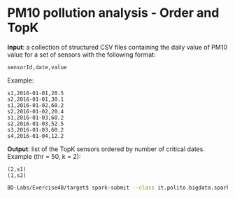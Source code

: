 # PM10 pollution analysis - Order and TopK

**Input**: a collection of structured CSV files containing the daily value of PM10 value for a set of sensors with the following format:

    sensorId,date,value

Example:

    s1,2016-01-01,20.5
    s2,2016-01-01,30.1
    s1,2016-01-02,60.2
    s2,2016-01-02,20.4
    s1,2016-01-03,60.2
    s2,2016-01-03,52.5
    s3,2016-01-03,60.2
    s4,2016-01-04,12.2

**Output**: list of the TopK sensors ordered by number of critical dates. Example (thr = 50, k = 2): 

    (2,s1)
    (1,s2)

```sh
BD-Labs/Exercise40/target$ spark-submit --class it.polito.bigdata.spark.SparkDriver --deploy-mode client --master local Exercise40-1.jar ./in/ ./out/ 50 2
```